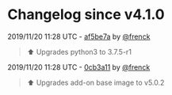 # Changelog since v4.1.0

2019/11/20 11:28 UTC - [af5be7a](https://github.com/hassio-addons/addon-appdaemon3/commit/af5be7a65fb46abacd77a234894168672b0afb96) by [@frenck](https://github.com/frenck)
> :arrow_up: Upgrades python3 to 3.7.5-r1 

2019/11/20 11:28 UTC - [0cb3a11](https://github.com/hassio-addons/addon-appdaemon3/commit/0cb3a112027e8948bffa27bf4d6de7e63dc24278) by [@frenck](https://github.com/frenck)
> :arrow_up: Upgrades add-on base image to v5.0.2 

